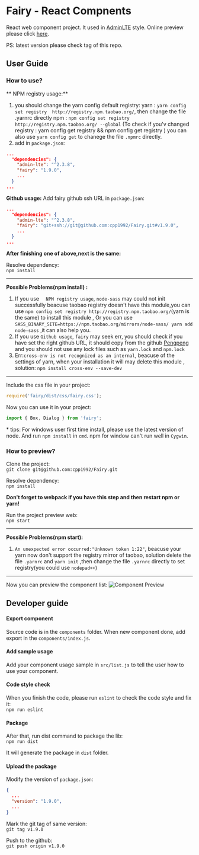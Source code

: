 # Fairy - React Compnents
React web component project.
It used in [AdminLTE](https://almsaeedstudio.com/themes/AdminLTE/index.html) style.
Online preview please click [here](https://github.com/cpp1992/Fairy).

PS: latest version please check tag of this repo.

## User Guide
### How to use?


**  NPM registry usage:** 

1. you should change the yarn config default registry:
      yarn : `yarn config set registry  http://registry.npm.taobao.org/`, then change the file .yarnrc directly
      npm : `npm config set registry  http://registry.npm.taobao.org/ --global`
  (To check if you'v changed registry : yarn config get registry &&  npm config get registry )
   you can also use `yarn config get` to chanege the file `.npmrc`  directly.
2. add in `package.json`:
```json
...
  "dependencies": {
    "admin-lte": "^2.3.8",
    "fairy": "1.9.0",
    ...
  }
...
```

**Github usage:**
Add fairy github ssh URL  in `package.json`:
```json
...
  "dependencies": {
    "admin-lte": "^2.3.8",
    "fairy": "git+ssh://git@github.com:cpp1992/Fairy.git#v1.9.0",
    ...
  }
...
```

**After finishing one of above,next is the same:**

Resolve dependency:  
```npm install```


----------


**Possible Problems(npm install) :**

 1. If you use `  NPM registry usage`,  `node-sass` may could not init successfully beacuse taobao registry doesn't have this module,you can use `npm config set registry http://registry.npm.taobao.org/`(yarn is the same) to install this module , Or you can use `SASS_BINARY_SITE=https://npm.taobao.org/mirrors/node-sass/ yarn add node-sass` ,it can also help you.
 2. If you use `Github usage`, `fairy` may seek err, you should check if you have set the right github URL, it should copy from the github [Pengpeng][1] and  you should not use any lock files such as `yarn.lock` and `npm.lock`
 3. Err:`cross-env is not recognized as an internal`, beacuse of the settings of yarn, when your installation it will may delete this module , solution: `npm install cross-env --save-dev`


----------


Include the css file in your project:
```javascript
require('fairy/dist/css/fairy.css');
```

Now you can use it in your project:  
```javascript
import { Box, Dialog } from 'fairy';
```

\* tips: For windows user first time install, please use the latest version of node.
And run ```npm install``` in `cmd`.
npm for window can't run well in `Cygwin`.

### How to preview?
Clone the project:  
```git clone git@github.com:cpp1992/Fairy.git```

Resolve dependency:  
```npm install```




**Don't forget to webpack if you have this step and then restart npm or yarn!**

Run the project preview web:  
```npm start```


----------


**Possible Problems(npm start):**
 1. `An unexpected error occurred:"Unknown token 1:22"`, beacuse your yarn now don't support the registry mirror of taobao, solution delete the file `.yarnrc` and `yarn init` ,then change the file `.yarnrc` directly to set registry(you could use `nodepad++`)


----------


Now you can preview the component list:
![Component Preview](res/preview.png)

## Developer guide
#### Export component
Source code is in the `components` folder.
When new component done, add export in the `components/index.js`.

#### Add sample usage
Add your component usage sample in `src/list.js` to tell the user how to use your component.

#### Code style check
When you finish the code, please run `eslint` to check the code style and fix it:  
```npm run eslint```

#### Package
After that, run dist command to package the lib:  
```npm run dist```

It will generate the package in `dist` folder.

#### Upload the package
Modify the version of `package.json`:
```json
{
  ...
  "version": "1.9.0",
  ...
}
```

Mark the git tag of same version:  
```git tag v1.9.0```

Push to the github:  
```git push origin v1.9.0```


  [1]: https://github.com/cpp1992/fairy
